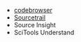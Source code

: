 - [codebrowser](https://github.com/KDAB/codebrowser)
- [Sourcetrail](https://github.com/CoatiSoftware/Sourcetrail)
- Source Insight
- SciTools Understand

